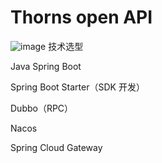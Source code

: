 # Thorns open API
![image](https://github.com/thornsJun/junapi-backend-master/assets/108470869/fac93635-911c-4bba-b5d7-93eee2f033af)
技术选型

Java Spring Boot

Spring Boot Starter（SDK 开发）

Dubbo（RPC）

Nacos

Spring Cloud Gateway
